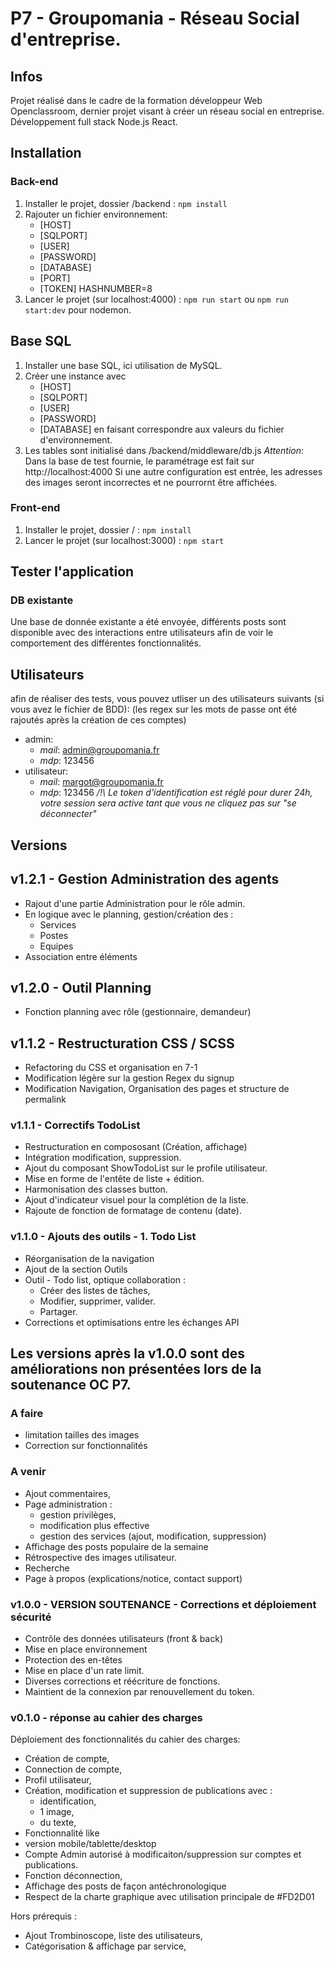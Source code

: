 # P7 - Groupomania - Réseau Social d'entreprise.

## Infos
Projet réalisé dans le cadre de la formation développeur Web Openclassroom, dernier projet visant à créer un réseau social en entreprise. 
Développement full stack Node.js React.

## Installation 

### Back-end 

1. Installer le projet, dossier /backend : 
`npm install`
2. Rajouter un fichier environnement: 
    - [HOST]
    - [SQLPORT]
    - [USER]
    - [PASSWORD]
    - [DATABASE]
    - [PORT]
    - [TOKEN]
HASHNUMBER=8
3. Lancer le projet (sur localhost:4000) : 
`npm run start` 
ou 
`npm run start:dev` 
pour nodemon.

## Base SQL 

1. Installer une base SQL, ici utilisation de MySQL. 
2. Créer une instance avec 
    - [HOST]
    - [SQLPORT]
    - [USER]
    - [PASSWORD]
    - [DATABASE]
en faisant correspondre aux valeurs du fichier d'environnement.
3. Les tables sont initialisé dans /backend/middleware/db.js
_Attention_: Dans la base de test fournie, le paramétrage est fait sur http://localhost:4000
Si une autre configuration est entrée, les adresses des images seront incorrectes et ne pourrornt être affichées. 

### Front-end 

1. Installer le projet, dossier / : 
`npm install`
2. Lancer le projet (sur localhost:3000) : 
`npm start`

## Tester l'application 

### DB existante
Une base de donnée existante a été envoyée, différents posts sont disponible avec des interactions entre utilisateurs afin de voir le comportement des différentes fonctionnalités.

## Utilisateurs 
afin de réaliser des tests, vous pouvez utliser un des utilisateurs suivants (si vous avez le fichier de BDD):
(les regex sur les mots de passe ont été rajoutés après la création de ces comptes)
* admin: 
    - _mail_: admin@groupomania.fr
    - _mdp_: 123456
* utilisateur: 
    - _mail_: margot@groupomania.fr
    - _mdp_: 123456
_/!\ Le token d'identification est réglé pour durer 24h, votre session sera active tant que vous ne cliquez pas sur "se déconnecter"_

## Versions 

## v1.2.1 - Gestion Administration des agents
* Rajout d'une partie Administration pour le rôle admin.
* En logique avec le planning, gestion/création des :
    - Services
    - Postes
    - Equipes
* Association entre éléments

## v1.2.0 - Outil Planning
* Fonction planning avec rôle (gestionnaire, demandeur)

## v1.1.2 - Restructuration CSS / SCSS
* Refactoring du CSS et organisation en 7-1
* Modification légère sur la gestion Regex du signup
* Modification Navigation, Organisation des pages et structure de permalink

### v1.1.1 - Correctifs TodoList
* Restructuration en compososant (Création, affichage)
* Intégration modification, suppression.
* Ajout du composant ShowTodoList sur le profile utilisateur.
* Mise en forme de l'entête de liste + édition.
* Harmonisation des classes button.
* Ajout d'indicateur visuel pour la complétion de la liste.
* Rajoute de fonction de formatage de contenu (date).

### v1.1.0 - Ajouts des outils - 1. Todo List
* Réorganisation de la navigation
* Ajout de la section Outils
* Outil - Todo list, optique collaboration :
    * Créer des listes de tâches, 
    * Modifier, supprimer, valider. 
    * Partager. 
* Corrections et optimisations entre les échanges API

## Les versions après la v1.0.0 sont des améliorations non présentées lors de la soutenance OC P7.
### A faire
* limitation tailles des images
* Correction sur fonctionnalités

### A venir 
* Ajout commentaires, 
* Page administration :
    - gestion privilèges,
    - modification plus effective
    - gestion des services (ajout, modification, suppression)
* Affichage des posts populaire de la semaine 
* Rétrospective des images utilisateur.
* Recherche
* Page à propos (explications/notice, contact support)

### v1.0.0 - VERSION SOUTENANCE - Corrections et déploiement sécurité 
* Contrôle des données utilisateurs (front & back)
* Mise en place environnement 
* Protection des en-têtes
* Mise en place d'un rate limit. 
* Diverses corrections et réécriture de fonctions.
* Maintient de la connexion par renouvellement du token. 

### v0.1.0 - réponse au cahier des charges
Déploiement des fonctionnalités du cahier des charges: 
* Création de compte, 
* Connection de compte, 
* Profil utilisateur, 
* Création, modification et suppression de publications avec :
    - identification, 
    - 1 image, 
    - du texte, 
* Fonctionnalité like 
* version mobile/tablette/desktop
* Compte Admin autorisé à modificaiton/suppression sur comptes et publications.
* Fonction déconnection, 
* Affichage des posts de façon antéchronologique
* Respect de la charte graphique avec utilisation principale de #FD2D01 

Hors prérequis : 
* Ajout Trombinoscope, liste des utilisateurs,
* Catégorisation & affichage par service, 
